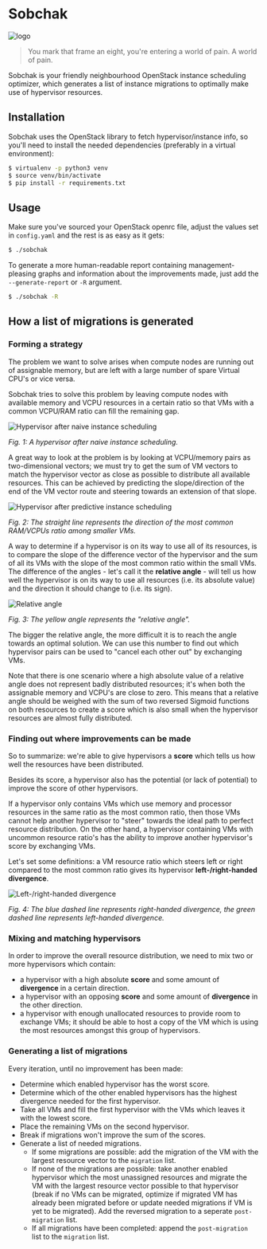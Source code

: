 # Sobchak

![logo](img/logo.png)

> You mark that frame an eight, you're entering a world of pain. A world of
> pain.

Sobchak is your friendly neighbourhood OpenStack instance scheduling optimizer,
which generates a list of instance migrations to optimally make use of
hypervisor resources.

## Installation

Sobchak uses the OpenStack library to fetch hypervisor/instance info, so you'll
need to install the needed dependencies (preferably in a virtual environment):

```bash
$ virtualenv -p python3 venv
$ source venv/bin/activate
$ pip install -r requirements.txt
```

## Usage

Make sure you've sourced your OpenStack openrc file, adjust the values set in
`config.yaml` and the rest is as easy as it gets:

```bash
$ ./sobchak
```

To generate a more human-readable report containing management-pleasing graphs
and information about the improvements made, just add the `--generate-report` or
`-R` argument.

```bash
$ ./sobchak -R
```

## How a list of migrations is generated

### Forming a strategy

The problem we want to solve arises when compute nodes are running out of
assignable memory, but are left with a large number of spare Virtual CPU's or
vice versa.

Sobchak tries to solve this problem by leaving compute nodes with available
memory and VCPU resources in a certain ratio so that VMs with a common VCPU/RAM
ratio can fill the remaining gap.

![Hypervisor after naive instance scheduling](img/README-1.png)

*Fig. 1: A hypervisor after naive instance scheduling.*

A great way to look at the problem is by looking at VCPU/memory pairs as
two-dimensional vectors; we must try to get the sum of VM vectors to match the
hypervisor vector as close as possible to distribute all available resources.
This can be achieved by predicting the slope/direction of the end of the VM
vector route and steering towards an extension of that slope.

![Hypervisor after predictive instance scheduling](img/README-2.png)

*Fig. 2: The straight line represents the direction of the most common RAM/VCPUs
ratio among smaller VMs.*

A way to determine if a hypervisor is on its way to use all of its resources, is
to compare the slope of the difference vector of the hypervisor and the sum of
all its VMs with the slope of the most common ratio within the small VMs. The
difference of the angles - let's call it the **relative angle** - will tell us
how well the hypervisor is on its way to use all resources (i.e. its absolute
value) and the direction it should change to (i.e. its sign).

![Relative angle](img/README-3.png)

*Fig. 3: The yellow angle represents the "relative angle".*

The bigger the relative angle, the more difficult it is to reach the angle
towards an optimal solution. We can use this number to find out which hypervisor
pairs can be used to "cancel each other out" by exchanging VMs.

Note that there is one scenario where a high absolute value of a relative angle
does not represent badly distributed resources; it's when both the assignable
memory and VCPU's are close to zero. This means that a relative angle should be
weighed with the sum of two reversed Sigmoid functions on both resources to
create a score which is also small when the hypervisor resources are almost
fully distributed.

### Finding out where improvements can be made

So to summarize: we're able to give hypervisors a **score** which tells us how
well the resources have been distributed.

Besides its score, a hypervisor also has the potential (or lack of potential) to
improve the score of other hypervisors.

If a hypervisor only contains VMs which use memory and processor resources in
the same ratio as the most common ratio, then those VMs cannot help another
hypervisor to "steer" towards the ideal path to perfect resource distribution.
On the other hand, a hypervisor containing VMs with uncommon resource ratio's
has the ability to improve another hypervisor's score by exchanging VMs.

Let's set some definitions: a VM resource ratio which steers left or right
compared to the most common ratio gives its hypervisor
**left-/right-handed divergence**.

![Left-/right-handed divergence](img/README-4.png)

*Fig. 4: The blue dashed line represents right-handed divergence, the green
dashed line represents left-handed divergence.*

### Mixing and matching hypervisors

In order to improve the overall resource distribution, we need to mix two or
more hypervisors which contain:

* a hypervisor with a high absolute **score** and some amount of **divergence**
  in a certain direction.
* a hypervisor with an opposing **score** and some amount of **divergence** in
  the other direction.
* a hypervisor with enough unallocated resources to provide room to exchange
  VMs; it should be able to host a copy of the VM which is using the most
  resources amongst this group of hypervisors.

### Generating a list of migrations

Every iteration, until no improvement has been made:

- Determine which enabled hypervisor has the worst score.
- Determine which of the other enabled hypervisors has the highest divergence
  needed for the first hypervisor.
- Take all VMs and fill the first hypervisor with the VMs which leaves it with
  the lowest score.
- Place the remaining VMs on the second hypervisor.
- Break if migrations won't improve the sum of the scores.
- Generate a list of needed migrations.
  - If some migrations are possible: add the migration of the VM with the largest
    resource vector to the `migration` list.
  - If none of the migrations are possible: take another enabled hypervisor
    which the most unassigned resources and migrate the VM with the largest
    resource vector possible to that hypervisor (break if no VMs can be
    migrated, optimize if migrated VM has already been migrated before or update
    needed migrations if VM is yet to be migrated). Add the reversed migration
    to a seperate `post-migration` list.
  - If all migrations have been completed: append the `post-migration` list to
    the `migration` list.

